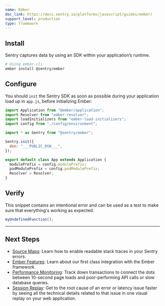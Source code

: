 ```yaml
---
name: Ember
doc_link: https://docs.sentry.io/platforms/javascript/guides/ember/
support_level: production
type: framework
---
```


## Install
Sentry captures data by using an SDK within your application’s runtime.

```bash
# Using ember-cli
ember install @sentry/ember
```

## Configure
You should `init` the Sentry SDK as soon as possible during your application load up in `app.js`, before initializing Ember:

```javascript
import Application from "@ember/application";
import Resolver from "ember-resolver";
import loadInitializers from "ember-load-initializers";
import config from "./config/environment";

import * as Sentry from "@sentry/ember";

Sentry.init({
  dsn: "___PUBLIC_DSN___",
});

export default class App extends Application {
  modulePrefix = config.modulePrefix;
  podModulePrefix = config.podModulePrefix;
  Resolver = Resolver;
}
```

## Verify
This snippet contains an intentional error and can be used as a test to make sure that everything's working as expected.

```javascript
myUndefinedFunction();
```

---
## Next Steps
- [Source Maps](https://docs.sentry.io/platforms/javascript/guides/ember/sourcemaps/): Learn how to enable readable stack traces in your Sentry errors.
- [Ember Features](https://docs.sentry.io/platforms/javascript/guides/ember/features/): Learn about our first class integration with the Ember framework.
- [Performance Monitoring](https://docs.sentry.io/platforms/javascript/guides/ember/performance/): Track down transactions to connect the dots between 10-second page loads and poor-performing API calls or slow database queries.
- [Session Replay](https://docs.sentry.io/platforms/javascript/guides/ember/session-replay/): Get to the root cause of an error or latency issue faster by seeing all the technical details related to that issue in one visual replay on your web application.
